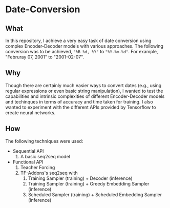 # Date-Conversion

## What

In this repository, I achieve a very easy task of date conversion using complex Encoder-Decoder models with various approaches. The following conversion was to be achieved, `"%B %d, %Y"` to `"%Y-%m-%d"`. For example, "Februray 07, 2001" to "2001-02-07". 

## Why

Though there are certainly much easier ways to convert dates (e.g., using regular expressions or even basic string manipulation), I wanted to test the capabilities and intrinsic complexities of different Encoder-Decoder models and techinques in terms of accuracy and time taken for training. I also wanted to experiment with the different APIs provided by Tensorflow to create neural networks.

## How

The following techniques were used:

- Sequential API
  1. A basic seq2seq model
- Functional API
  1. Teacher Forcing
  2. TF-Addons's seq2seq with
      1. Training Sampler (training) + Decoder (inference)
      2. Training Sampler (training) + Greedy Embedding Sampler (inference)
      3. Scheduled Sampler (training) + Scheduled Embedding Sampler (inference)
